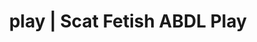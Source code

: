 ---
categories:
- Sapphic Desires
- Slow Burn
- Digital Dominance
- ASMR Erotica
- Immersive Erotica
image: /assets/images/1747714273674.jpg
layout: post
schema:
  description: Premium adult content featuring Scat Fetish, ABDL Play. High-quality
    images with erotic themes.
  keywords:
  - ASMR Porn
  - ABDL Play
  - Vintage Boudoir
  - Latex Fetish
  - Spiritual Kink
  - E-Girl Erotica
  - Scat Fetish
  name: 1747714273674 | Scat Fetish ABDL Play
  type: VisualArtwork
seo:
  description: Featured content with exclusive Scat Fetish, ABDL Play. HD images available.
  keywords: Scat Fetish, ABDL Play
  og_image: /assets/images/1747714273674.jpg
  schema_type: VisualArtwork
tags:
- '#play'
- Scat Fetish
- ABDL Play
title: play | Scat Fetish ABDL Play
---